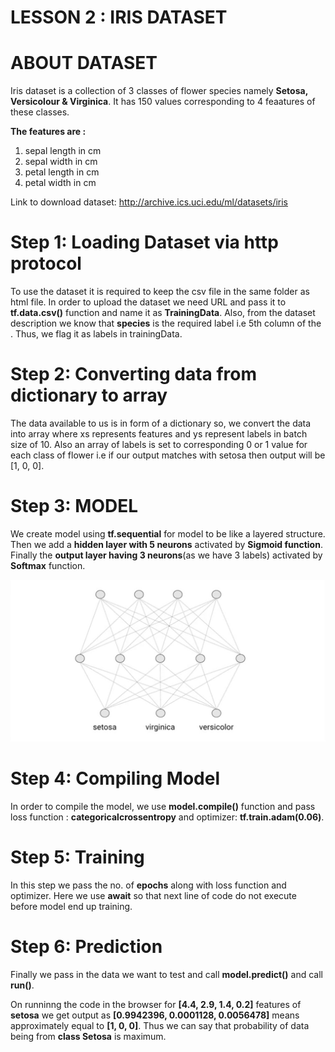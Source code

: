 # LESSON 2 : IRIS DATASET

# ABOUT DATASET
Iris dataset is a collection of 3 classes of flower species namely **Setosa, Versicolour & Virginica**. It has 150 values corresponding to 4 feaatures of these classes.

**The features are :**
1. sepal length in cm
2. sepal width in cm
3. petal length in cm
4. petal width in cm

Link to download dataset: <http://archive.ics.uci.edu/ml/datasets/iris>


# Step 1: Loading Dataset via http protocol
To use the dataset it is required to keep the csv file in the same folder as html file. 
In order to upload the dataset we need URL and pass it to **tf.data.csv()** function and name it as **TrainingData**. Also, from the dataset description we know that **species** is the required label  i.e 5th column of the .
Thus, we flag it as labels in trainingData.

# Step 2: Converting data from dictionary to array

The data available to us is in form of a dictionary so, we convert the data into array where xs represents features and ys represent labels in batch size of 10.
Also an array of labels is set to corresponding 0 or 1 value for each class of flower i.e if our output matches with setosa then output will be [1, 0, 0].

# Step 3: MODEL
We create model using **tf.sequential** for model to be like a layered structure. Then we add a **hidden layer with 5 neurons** activated by **Sigmoid function**.
Finally the **output layer having 3 neurons**(as we have 3 labels) activated by **Softmax** function.

![alt text](https://github.com/AashiDutt/Machine-Learning-Using-JavaScript/blob/master/lesson-2_iris_dataset/Untitled.jpg)

# Step 4: Compiling Model
In order to compile the model, we use **model.compile()** function and pass loss function : **categoricalcrossentropy** and optimizer: **tf.train.adam(0.06)**.

# Step 5: Training
In this step we pass the no. of **epochs** along with loss function and optimizer. 
Here we use **await** so that next line of code do not execute before model end up training.

# Step 6: Prediction
Finally we pass in the data we want to test and call **model.predict()** and call **run()**.

On runninng the code in the browser for **[4.4, 2.9, 1.4, 0.2]** features of **setosa** we get output as **[0.9942396, 0.0001128, 0.0056478]** means approximately equal to **[1, 0, 0]**. Thus we can say that probability of data being from **class Setosa** is maximum.

